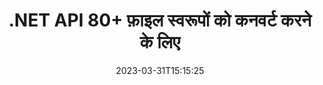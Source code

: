---
############################# Static ############################
layout: "product"
date: 2023-03-31T15:15:25
draft: false

product: "Conversion"
product_tag: "conversion"
platform: .NET
platform_tag: net

############################# Head ############################
head_title: "C# .NET दस्तावेज़ रूपांतरण API | पीडीएफ वर्ड एक्सेल पीपीटीएक्स एचटीएमएल इमेज कन्वर्ट करें"
head_description: "C# .NET दस्तावेज़ रूपांतरण API। पीडीएफ वर्ड DOC DOCX, एक्सेल स्प्रेडशीट पीपीटी पीपीटीएक्स, एचटीएमएल, पीएसडी, एमपीटी एमपीपी, ईमेल एमएसजी ईएमएलएक्स, ऑटोकैड और छवि फ़ाइल स्वरूपों को कनवर्ट करें।"

############################# Header ############################
title: ".NET API 80+ फ़ाइल स्वरूपों को कनवर्ट करने के लिए"
description: "किसी भी बाहरी सॉफ़्टवेयर को स्थापित किए बिना दस्तावेज़ और छवि रूपांतरण कार्यक्षमता को .NET अनुप्रयोगों में एकीकृत करने के लिए सरल एपीआई।"
button:
    enable: true
    icon: "fas fa-arrow-down"
    label: "नि: शुल्क परीक्षण डाउनलोड करें"
    link: "https://downloads.groupdocs.com/conversion/net"

############################# SubMenu ############################
submenu:
    enable: true
    
    left:
        img_alt: "GroupDocs.Conversion for .NET"
        image: "https://www.groupdocs.cloud/templates/groupdocs/images/product-logos/groupdocs-conversion-net.png"
        product: "GroupDocs.Conversion"
        platform: ".NET"

    middle:
        button:
            # button loop
            - link: "#overview"
              text: "अवलोकन"

            # button loop
            - link: "#features"
              text: "विशेषताएँ"

            # button loop
            - link: "#support"
              text: "सहायता"

            # button loop
            - link: "https://products.groupdocs.app/conversion"
              text: "लाइव डेमो"

            # button loop
            - link: "https://purchase.groupdocs.com/pricing/conversion/net"
              text: "मूल्य निर्धारण"

    right:
        link_download: "https://downloads.groupdocs.com/conversion"
        link_learn: "https://docs.groupdocs.com/conversion/net/"
        link_buy: "https://purchase.groupdocs.com"

############################# Overview ############################
overview:
    enable: true
    content: |
      GroupDocs.Conversion for .NET एपीआई का सरल सेट प्रदान करता है, जो डेवलपर्स को C#, ASP.NET और अन्य .NET संबंधित तकनीकों में शक्तिशाली दस्तावेज़ रूपांतरण एप्लिकेशन बनाने में सक्षम बनाता है। GroupDocs.Conversion for .NET API आपके अंतिम-उपयोगकर्ताओं को तेज़, कुशल और विश्वसनीय फ़ाइल रूपांतरण समाधान प्रदान करता है। यह सभी लोकप्रिय व्यावसायिक दस्तावेज़ प्रारूपों के बीच सटीक रूपांतरण करने का समर्थन करता है, जिनमें शामिल हैं: पीडीएफ, एचटीएमएल, ईमेल, माइक्रोसॉफ्ट वर्ड दस्तावेज़, एक्सेल स्प्रेडशीट, पावरपॉइंट प्रेजेंटेशन, प्रोजेक्ट, फोटोशॉप, कोरलड्रा, ऑटोकैड, डायग्राम, रैस्टर इमेज फाइल फॉर्मेट और बहुत कुछ। दस्तावेज़ कनवर्टर लाइब्रेरी स्रोत दस्तावेज़ प्रारूप का स्वतः पता लगाती है और आपको संपूर्ण दस्तावेज़ या विशिष्ट पृष्ठों को वांछित आउटपुट स्वरूप में बदलने के लिए सभी नियंत्रण प्रदान करती है। लापता फोंट को पसंदीदा के साथ बदलना और किसी भी दस्तावेज़ पृष्ठ पर टेक्स्ट या छवि वॉटरमार्क जोड़ना आसान है।

      GroupDocs.Conversion for .NET का उपयोग .NET प्लेटफॉर्म को लक्षित करने वाले किसी भी विकास वातावरण में एप्लिकेशन विकसित करने के लिए किया जा सकता है। यह सभी .NET आधारित भाषाओं के साथ संगत है और लोकप्रिय ऑपरेटिंग सिस्टम (विंडोज, लिनक्स, मैकओएस) का समर्थन करता है जहां मोनो या .NET फ्रेमवर्क (.NET कोर सहित) स्थापित किए जा सकते हैं।
    tabs:
      enable: true
      
      ## TAB ONE ##
      tab_one:
        description: |
          GroupDocs.Conversion for .NET का अवलोकन निम्नलिखित है:
        
        right:
          enable: true
          icon: "fab fa-html5"
          title: "अवलोकन"
          content: |
            * ऑटो-डिटेक्ट फ़ाइल प्रकार
            * दस्तावेज़ कनवर्ट करें
            * प्रस्तुतियों को रूपांतरित करें
            * स्प्रेडशीट कन्वर्ट करें
            * रेखापुंज छवियों को कनवर्ट करें
            * पीडीएफ दस्तावेजों को कनवर्ट करें
            * अन्य प्रारूपों में कनवर्ट करें
            * वॉटरमार्क लागू करें
            * फ़ाइल पासवर्ड निर्दिष्ट करें
            * रूपांतरण अनुकूलित करें

      ## TAB TWO ##
      tab_two:
        description: |
          GroupDocs.Conversion for .NET सभी लोकप्रिय और आमतौर पर उपयोग किए जाने वाले [दस्तावेज़ फ़ाइल स्वरूपों](https://docs.groupdocs.com/conversion/net/supported-document-formats/) के बीच रूपांतरण का समर्थन करता है।

        left:
          enable: true
          table:
            # table loop
            - title: "से कनवर्ट करें:"
              content: |
                * **दस्तावेज़**: DOC, DOCX, DOCM, DOT, DOTX, DOTM, RTF, TXT, ODT, OTT
                * **स्प्रेडशीट**: XLS, XLSX, XLSM, XLSB, CSV, XLS2003, ODS, TSV, XLT, XLTX, XLTM, XLAM, FODS, SXC
                * **प्रस्तुतिकरण**: पीपीटी, पीपीटीएक्स, पीपीएस, पीपीएसएक्स, ओडीपी, पीओटी, पीओटीएक्स, पीओटीएम, पीपीटीएम, पीपीएसएम, एफओडीपी
                * **छवियां**: TIF, TIFF, JPG, JPEG, PNG, GIF, BMP, ICO, DIB, JPC, JPEG-LS, JPEG2000
                **पोर्टेबल**: पीडीएफ, एक्सपीएस, ओएक्सपीएस, ईपीयूबी
                * **एचटीएमएल**: एचटीएम, एचटीएमएल, एमएचटीएम
                **मेटाफाइल**: ईएमजेड, डब्ल्यूएमजेड
                **फोटोशॉप**: PSD
                **परियोजना**: एमपीपी, एमपीटी, एमपीएक्स
                **आउटलुक**: पीएसटी, ओएसटी
                **ईमेल**: एमएसजी, ईएमएल, ईएमएलएक्स
                * **आरेख**: वीएसडी, वीएसडीएक्स, वीएसडीएम, वीएसएस, वीएसएसएम, वीएसटी, वीएसटीएम, वीएसएक्स, वीटीएक्स, वीडीडब्ल्यू, वीडीएक्स, एसवीजी, एसवीजीजेड
                * **ऑटोकैड**: डीएक्सएफ, डीडब्ल्यूजी, डीडब्ल्यूएफ, एसटीएल, आईएफसी, डीडब्ल्यूटी
                **पोस्टस्क्रिप्ट**: ईपीएस, पीएस, पीएसएल, सीजीएम
                **कोरलड्रा**: सीडीआर, सीएमएक्स
                **अन्य**: वीसीएफ, पीएलटी, एलजीएस, ओटीजी, एमडी, एआई, लॉग

        right:
          enable: true
          table:
            # table loop
            - title: "में बदलो:"
              content: |
                * **दस्तावेज़**: DOC, DOCX, DOCM, DOT, DOTX, DOTM, RTF, TXT, ODT, OTT
                * **स्प्रेडशीट**: XLS, XLSX, XLSM, XLSB, CSV, XLS2003, TSV, XLTX, ODS, XLAM, FODS, DIF, SXC
                **प्रस्तुतिकरण**: पीपीटी, पीपीटीएक्स, पीपीएस, पीपीएसएक्स, ओडीपी, पीओटीएक्स, पीओटीएम, पीपीटीएम, पीपीएसएम, एफओडीपी
                * **छवियां**: टीआईएफ, टीआईएफएफ, जेपीजी, जेपीईजी, पीएनजी, जीआईएफ, बीएमपी, आईसीओ, जेपीईजी2000
                * **मेटाफाइल**: EMF, WMF, EMZ, WMZ
                * **आरेख**: एसवीजीजेड
                **पोर्टेबल**: पीडीएफ, एक्सपीएस
                * **एचटीएमएल**: एचटीएम, एचटीएमएल, एमएचटीएम
                **अन्य**: एमडी

      ## TAB THREE ##
      tab_three:
        description: |
          GroupDocs.Conversion for .NET निम्नलिखित ऑपरेटिंग सिस्टम, फ्रेमवर्क और पैकेज मैनेजरों का समर्थन करता है:
      
        left:
          enable: true
          table:
            # table loop
            - icon: "fab fa-windows"
              title: "ऑपरेटिंग सिस्टम"
              content: |
                Windows Desktop, Windows Server, Windows Azure, Linux, MacOS

            # table loop
            - icon: "fas fa-code"
              title: "समर्थित चौखटे"
              content: |
                Frameworks: .NET Framework, .NET Standard, .NET Core, Mono

        right:
          enable: true
          table:
            # table loop
            - icon: "fas fa-box"
              title: "पैकेज प्रबंधक"
              content: |
                Nuget

            # table loop
            - icon: "fas fa-tools"
              title: "पैकेज प्रबंधक"
              content: |
                Microsoft Visual Studio, Xamarin, MonoDevelop

############################# Features ############################
features:
    enable: true
    title: "GroupDocs.Conversion for .NET विशेषताएं"

    feature:
      # feature loop
      - icon: "fas fa-copy"
        content: "आसान एकीकरण और पैमाइश लाइसेंसिंग"

      # feature loop
      - icon: "fas fa-eye"
        content: "शब्दों, स्लाइड या सेल में कनवर्ट करते समय डिफ़ॉल्ट ज़ूम विकल्प सेट करें"

      # feature loop
      - icon: "fas fa-bolt"
        content: "सभी लोकप्रिय रेखापुंज छवि प्रारूपों में/से कनवर्ट करें और छवि डीपीआई, ऊंचाई और चौड़ाई असाइन करें"
      
      # feature loop
      - icon: "fas fa-file-powerpoint"
        content: "पीडीएफ और छवि को ग्रेस्केल में बदलें और वेब के लिए पीडीएफ दस्तावेज़ को रैखिक करें"

      # feature loop
      - icon: "fas fa-code"
        content: "Word में PDF/XPS रूपांतरण में बुकमार्क स्तर, शीर्षक स्तर और विस्तारित स्तर निर्दिष्ट करें"

      # feature loop
      - icon: "fas fa-cloud"
        content: "पाठ के पीछे प्रदर्शित करने के लिए परिवर्तित दस्तावेज़ में वॉटरमार्क को पृष्ठभूमि के रूप में कॉन्फ़िगर करें और रखें"

      # feature loop
      - icon: "fas fa-remove-format"
        content: "ईमेल से रूपांतरण के दौरान ईमेल हैडर प्रस्तुत करें"

      # feature loop
      - icon: "fas fa-comment-slash"
        content: "दस्तावेज़ रूपांतरण के दौरान कस्टम फ़ॉन्ट निर्देशिकाएँ और स्पष्ट रूप से लोड / स्थानापन्न फ़ॉन्ट सेट करें"

      # feature loop
      - icon: "fas fa-location-arrow"
        content: "दस्तावेज़, स्लाइड और स्प्रेडशीट रूपांतरण के लिए गुम फ़ॉन्ट्स को बदलने के लिए डिफ़ॉल्ट फ़ॉन्ट सेट करें"

      # feature loop
      - icon: "fas fa-wrench"
        content: "स्प्रैडशीट को ग्रिड-लाइनों के साथ कनवर्ट करें और रूपांतरण के दौरान स्लाइड से टिप्पणियां निकालें"

      # feature loop
      - icon: "fas fa-columns"
        content: "पीडीएफ प्रारूप के रूप में विशिष्ट दस्तावेज़ पृष्ठों को कनवर्ट करें और स्प्रेडशीट में विशिष्ट सेल रेंज को कनवर्ट करें"

      # feature loop
      - icon: "fas fa-file-word"
        content: "स्प्रैडशीट परिवर्तित करते समय छिपी हुई शीट दिखाएं और खाली पंक्तियों और स्तंभों को छोड़ें"

      # feature loop
      - icon: "fas fa-envelope"
        content: "दस्तावेज़ के कुल पृष्ठों की गणना करें और रूपांतरण के दौरान असुरक्षित दस्तावेज़ में पासवर्ड सेट करें"

      # feature loop
      - icon: "fas fa-print"
        content: "पीडीएफ से एनोटेशन और एंबेडेड फाइलों को हटाने का विकल्प"

      # feature loop
      - icon: "fas fa-file-archive"
        content: "HTML में कनवर्ट करते समय HTML 5 अनुरूप मार्कअप बनाएं"

      # feature loop
      - icon: "fas fa-lock"
        content: "स्रोत प्रकार का स्वतः पता लगाएं और स्ट्रीम से कनवर्ट करते समय सभी संभावित रूपांतरण लौटाएं"

      # feature loop
      - icon: "fas fa-file-code"
        content: "पीडीएफ या एचटीएमएल में कनवर्ट करते समय प्रत्येक पृष्ठ को अलग स्ट्रीम में वापस करने की क्षमता"
      
      # feature loop
      - icon: "fas fa-fill-drip"
        content: "Word से कनवर्ट करते समय मार्कअप, टिप्पणियां और ट्रैक परिवर्तन दिखाएं/छुपाएं"

      # feature loop
      - icon: "fas fa-file-excel"
        content: "छायांकन विकल्प के साथ DOCX से Tiff G3 रूपांतरण"

      # feature loop
      - icon: "fas fa-heading"
        content: "सीएडी दस्तावेज़ से कनवर्ट करते समय विशिष्ट लेआउट कनवर्ट करें"

      # feature loop
      - icon: "fas fa-project-diagram"
        content: "फ़ाइल में कनवर्ट किए गए दस्तावेज़ को सहेजते समय स्वचालित नामकरण"

      # feature loop
      - icon: "fas fa-cube"
        content: "एपीआई के उपयोग के आधार पर बिल किए जाने के लिए समर्थित मीटर्ड लाइसेंसिंग"

      # feature loop
      - icon: "fab fa-uncharted"
        content: "डायग्राम को वर्ड प्रोसेसिंग फाइल फॉर्मेट में बदलें"
      
      # feature loop
      - icon: "fab fa-uncharted"
        content: "HTML को वर्डप्रोसेसिंग दस्तावेज़ में कनवर्ट करते समय पेज नंबर जोड़ें"

      # feature loop
      - icon: "fab fa-uncharted"
        content: "XML दस्तावेज़ों को बिना परिवर्तन के किसी भी प्रारूप में कनवर्ट करें"

      # feature loop
      - icon: "fab fa-uncharted"
        content: "क्लाइंट-साइड एप्लिकेशन से सीधे फ़ाइल रूपांतरण प्रगति की निगरानी करें (प्रारंभ, समाप्ति)"

    more_feature:
      # more_feature_loop
      - title: "दस्तावेज़ स्वरूपों को आसानी से कनवर्ट करें"
        content: |
          GroupDocs.Conversion for .NET का उपयोग करके, दस्तावेज़ फ़ाइल स्वरूप को परिवर्तित करना बहुत आसान है। निम्नलिखित उदाहरण आपको दिखाता है कि C# का उपयोग करके PDF फ़ाइल को DOC फ़ाइल में कैसे परिवर्तित किया जाए:  
            
          {features.more_feature.step1} 
          {features.more_feature.step2} 
          {features.more_feature.step3} 
            
          ```csharp    
           // रूपांतरण के लिए स्रोत फ़ाइल DOCX लोड करें
          var converter = new GroupDocs.Conversion.Converter("input.docx");
          // लक्ष्य प्रारूप PDF के लिए रूपांतरण विकल्प तैयार करें
          var convertOptions = converter.GetPossibleConversions()["pdf"].ConvertOptions;
          // PDF प्रारूप में कनवर्ट करें
          converter.Convert("output.pdf", convertOptions);
          ```
            
      # more_feature_loop
      - title: "छवि प्रारूपों में रूपांतरण"
        content: "GroupDocs.Conversion for .NET का उपयोग .NET प्लेटफॉर्म को लक्षित करने वाले किसी भी विकास वातावरण में एप्लिकेशन विकसित करने के लिए किया जा सकता है। यह सभी .NET आधारित भाषाओं के साथ संगत है और लोकप्रिय ऑपरेटिंग सिस्टम (विंडोज, लिनक्स, मैकओएस) का समर्थन करता है जहां मोनो या .NET फ्रेमवर्क (.NET कोर सहित) स्थापित किए जा सकते हैं।"

      # more_feature_loop
      - title: "विभिन्न पीडीएफ प्रारूप प्रकारों का समर्थन करता है"
        content: |
          GroupDocs.Conversion for .NET एपीआई निम्नलिखित पीडीएफ़ प्रकारों/प्रारूपों में दस्तावेज़ रूपांतरण का समर्थन करता है:  
            
          * PdfA_1A
          * PdfA_1B
          * PdfA_2A
          * PdfA_3A
          * PdfA_2B
          * PdfA_2U
          * PdfA_3B
          * PdfA_3U
          * v1_3
          * v1_4
          * v1_5
          * v1_6
          * v1_7
          * PdfX_1A
          * PdfX3

############################# Support ############################
support:
    enable: true

############################# Solutions ############################
solutions:
    enable: true
    title: "GroupDocs.Conversion अन्य लोकप्रिय विकास परिवेशों के लिए दस्तावेज़ रूपांतरण API प्रदान करता है"

    solution:
        # solution loop
        - img_alt: "GroupDocs.Java के लिए रूपांतरण"
          image: "https://www.groupdocs.cloud/templates/groupdocs/images/product-logos/groupdocs-conversion-java.png"
          product: "GroupDocs.Conversion"
          platform: "जावा"
          link: "/रूपांतरण/जावा/"

############################# Back to top ###############################
back_to_top:
  enable: true
---
